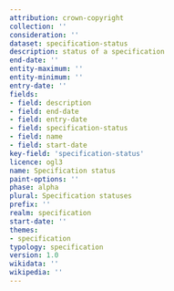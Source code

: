 ```yaml
---
attribution: crown-copyright
collection: ''
consideration: ''
dataset: specification-status
description: status of a specification
end-date: ''
entity-maximum: ''
entity-minimum: ''
entry-date: ''
fields:
- field: description
- field: end-date
- field: entry-date
- field: specification-status
- field: name
- field: start-date
key-field: 'specification-status'
licence: ogl3
name: Specification status
paint-options: ''
phase: alpha
plural: Specification statuses
prefix: ''
realm: specification
start-date: ''
themes:
- specification
typology: specification
version: 1.0
wikidata: ''
wikipedia: ''
---
```

